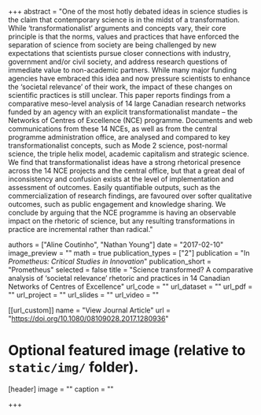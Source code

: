 +++ abstract = "One of the most hotly debated ideas in science studies is the claim that contemporary science is in the midst of a transformation. While
‘transformationalist’ arguments and concepts vary, their core principle is that the norms, values and practices that have enforced the separation of science
from society are being challenged by new expectations that scientists pursue closer connections with industry, government and/or civil society, and address
research questions of immediate value to non-academic partners. While many major funding agencies have embraced this idea and now pressure scientists to enhance
the ‘societal relevance’ of their work, the impact of these changes on scientific practices is still unclear. This paper reports findings from a comparative
meso-level analysis of 14 large Canadian research networks funded by an agency with an explicit transformationalist mandate – the Networks of Centres of
Excellence (NCE) programme. Documents and web communications from these 14 NCEs, as well as from the central programme administration office, are analysed and
compared to key transformationalist concepts, such as Mode 2 science, post-normal science, the triple helix model, academic capitalism and strategic science. We 
find that transformationalist ideas have a strong rhetorical presence across the 14 NCE projects and the central office, but that a great deal of inconsistency
and confusion exists at the level of implementation and assessment of outcomes. Easily quantifiable outputs, such as the commercialization of research findings,
are favoured over softer qualitative outcomes, such as public engagement and knowledge sharing. We conclude by arguing that the NCE programme is having an 
observable impact on the rhetoric of science, but any resulting transformations in practice are incremental rather than radical."

authors = ["Aline Coutinho", "Nathan Young"]
date = "2017-02-10"
image_preview = ""
math = true
publication_types = ["2"]
publication = "In *Prometheus: Critical Studies in Innovation*"
publication_short = "Prometheus"
selected = false
title = "Science transformed? A comparative analysis of ‘societal relevance’ rhetoric and practices in 14 Canadian Networks of Centres of Excellence"
url_code = ""
url_dataset = ""
url_pdf = ""
url_project = ""
url_slides = ""
url_video = ""

[[url_custom]]
name = "View Journal Article"
url = "https://doi.org/10.1080/08109028.2017.1280936"

# Optional featured image (relative to `static/img/` folder).
[header]
image = ""
caption = ""

+++
